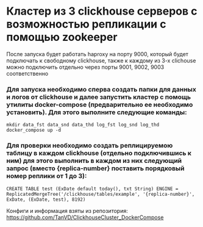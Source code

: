 # Кластер из 3 clickhouse серверов с возможностью репликации с помощью zookeeper

После запуска будет работать haproxy на порту 9000, который будет подключать к свободному clickhouse, также к каждому из 3-х clichouse можно подключить отдельно через порты 9001, 9002, 9003 соответственно

### Для запуска необходимо сперва создать папки для данных и логов от clickhouse и далее запустить кластер с помощь утилиты docker-compose (предварительно ее необходимо установить). Для этого выполните следующие команды:

    mkdir data_fst data_snd data_thd log_fst log_snd log_thd
    docker_compose up -d

### Для проверки необходимо создать реплицируемою таблицу в каждом clickhouse (отдельно подключившись к ним) для этого выполнить в каждом из них следующий запрос (вместо {replica-number} поставить порядковый номер реплики от 1 до 3):

    CREATE TABLE test (ExDate default today(), txt String) ENGINE = ReplicatedMergeTree('/clickhouse/tables/example', '{replica-number}', ExDate, (ExDate, test), 8192)


Конфиги и информация взяты из репозитория: https://github.com/TanVD/ClickhouseCluster_DockerCompose
